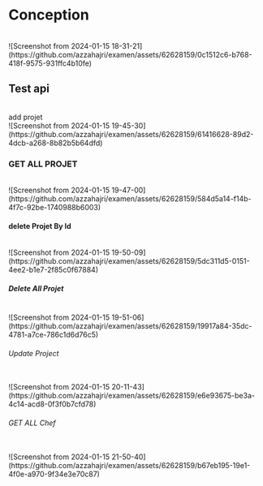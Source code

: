 <h1>Conception</h1>  <br>
![Screenshot from 2024-01-15 18-31-21](https://github.com/azzahajri/examen/assets/62628159/0c1512c6-b768-418f-9575-931ffc4b10fe) <br>
<h2>Test  api</h2>  <br>
add projet <br>
![Screenshot from 2024-01-15 19-45-30](https://github.com/azzahajri/examen/assets/62628159/61416628-89d2-4dcb-a268-8b82b5b64dfd)   <br>
<h3>GET  ALL PROJET </h3> <br>
![Screenshot from 2024-01-15 19-47-00](https://github.com/azzahajri/examen/assets/62628159/584d5a14-f14b-4f7c-92be-1740988b6003)  <br>

<h4>delete Projet By Id </h4> <br>
![Screenshot from 2024-01-15 19-50-09](https://github.com/azzahajri/examen/assets/62628159/5dc311d5-0151-4ee2-b1e7-2f85c0f67884) 

<h5>Delete All Projet </h5> <br> 
![Screenshot from 2024-01-15 19-51-06](https://github.com/azzahajri/examen/assets/62628159/19917a84-35dc-4781-a7ce-786c1d6d76c5)

<h6>Update Project </h6> <br>
![Screenshot from 2024-01-15 20-11-43](https://github.com/azzahajri/examen/assets/62628159/e6e93675-be3a-4c14-acd8-0f3f0b7cfd78) <br>
<h6>GET ALL Chef </h6> <br>
![Screenshot from 2024-01-15 21-50-40](https://github.com/azzahajri/examen/assets/62628159/b67eb195-19e1-4f0e-a970-9f34e3e70c87)
  <br>
  



 





